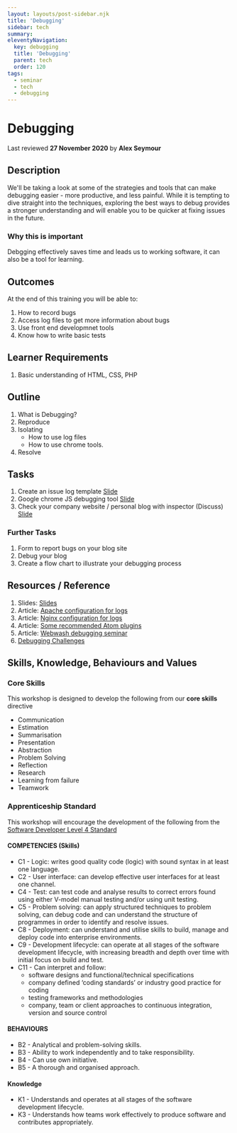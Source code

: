 ```yaml
---
layout: layouts/post-sidebar.njk
title: 'Debugging'
sidebar: tech
summary:
eleventyNavigation:
  key: debugging
  title: 'Debugging'
  parent: tech
  order: 120
tags:
  - seminar
  - tech
  - debugging
---
```


# Debugging

Last reviewed **27 November 2020** by **Alex Seymour**

## Description

We'll be taking a look at some of the strategies and tools that can make debugging easier - more productive, and less painful. While it is tempting to dive straight into the techniques, exploring the best ways to debug provides a stronger understanding and will enable you to be quicker at fixing issues in the future.

### Why this is important

Debgging effectively saves time and leads us to working software, it can also be a tool for learning.

## Outcomes

At the end of this training you will be able to:

1. How to record bugs
1. Access log files to get more information about bugs
1. Use front end developmnet tools
1. Know how to write basic tests

## Learner Requirements

1. Basic understanding of HTML, CSS, PHP

## Outline

1. What is Debugging?
1. Reproduce
1. Isolating
   - How to use log files
   - How to use chrome tools.
1. Resolve

## Tasks

1. Create an issue log template [Slide](https://docs.google.com/presentation/d/14jrEmastWeUkI67XktiTBz1KIWhZk7ltJILYQM18Seg/edit#slide=id.g2f6e41d8b5_0_223)
1. Google chrome JS debugging tool [Slide](https://docs.google.com/presentation/d/14jrEmastWeUkI67XktiTBz1KIWhZk7ltJILYQM18Seg/edit#slide=id.g2f6e41d8b5_0_223/)
1. Check your company website / personal blog with inspector (Discuss) [Slide](https://docs.google.com/presentation/d/14jrEmastWeUkI67XktiTBz1KIWhZk7ltJILYQM18Seg/edit#slide=id.g2f6e41d8b5_0_44)

### Further Tasks

1. Form to report bugs on your blog site
1. Debug your blog
1. Create a flow chart to illustrate your debugging process

## Resources / Reference

1. Slides: [Slides](https://docs.google.com/presentation/d/198VVFpssrI2-xKfRXVJuWTBrEpXN0yQhLDS502xU8Q8/edit?usp=sharing)
1. Article: [Apache configuration for logs](https://www.sitepoint.com/configuring-web-logs-apache/)
1. Article: [Nginx configuration for logs](http://nginx.org/en/docs/debugging_log.html)
1. Article: [Some recommended Atom plugins](https://mark.ie/blog/web-development/my-atom-packages)
1. Article: [Webwash debugging seminar](https://www.youtube.com/watch?v=yi8WZQIxpqY)
1. [Debugging Challenges](https://learn.freecodecamp.org/javascript-algorithms-and-data-structures/debugging/use-the-javascript-console-to-check-the-value-of-a-variable/)

## Skills, Knowledge, Behaviours and Values

### Core Skills

This workshop is designed to develop the following from our **core skills** directive

- Communication
- Estimation
- Summarisation
- Presentation
- Abstraction
- Problem Solving
- Reflection
- Research
- Learning from failure
- Teamwork

### Apprenticeship Standard

This workshop will encourage the development of the following from the [Software Developer Level 4 Standard](https://www.instituteforapprenticeships.org/apprenticeship-standards/software-developer/)

#### COMPETENCIES (Skills)

- C1 - Logic: writes good quality code (logic) with sound syntax in at least one language.
- C2 - User interface: can develop effective user interfaces for at least one channel.
- C4 - Test: can test code and analyse results to correct errors found using either V-model manual testing and/or using unit testing.
- C5 - Problem solving: can apply structured techniques to problem solving, can debug code and can understand the structure of programmes in order to identify and resolve issues.
- C8 - Deployment: can understand and utilise skills to build, manage and deploy code into enterprise environments.
- C9 - Development lifecycle: can operate at all stages of the software development lifecycle, with increasing breadth and depth over time with initial focus on build and test.
- C11 - Can interpret and follow:
  - software designs and functional/technical specifications
  - company defined ‘coding standards’ or industry good practice for coding
  - testing frameworks and methodologies
  - company, team or client approaches to continuous integration, version and source control

#### BEHAVIOURS

- B2 - Analytical and problem-solving skills.
- B3 - Ability to work independently and to take responsibility.
- B4 - Can use own initiative.
- B5 - A thorough and organised approach.

#### Knowledge

- K1 - Understands and operates at all stages of the software development lifecycle.
- K3 - Understands how teams work effectively to produce software and contributes appropriately.
